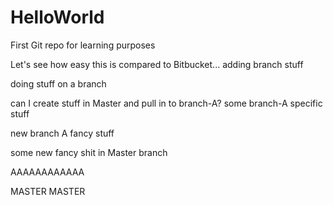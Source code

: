 # HelloWorld
First Git repo for learning purposes


Let's see how easy this is compared to Bitbucket... adding branch stuff

doing stuff on a branch

can I create stuff in Master and pull in to branch-A?
some branch-A specific stuff

new branch A fancy stuff

some new fancy shit in Master branch


AAAAAAAAAAAA

MASTER MASTER
